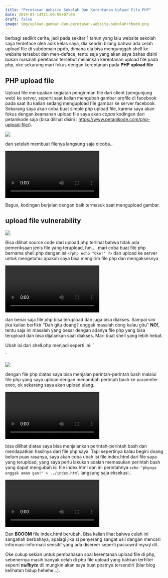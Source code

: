 ```yaml
---
title: "Peretasan Website Sekolah Dan Kerentanan Upload File PHP"
date: 2019-01-14T21:00:55+07:00
draft: false
image: img/upload-gambar-dan-peretasan-website-sekolah/thumb.png
---
```


berbagi sedikit cerita, jadi pada sekitar 1 tahun yang lalu website sekolah saya terdeface oleh adik kelas saya, dia sendiri bilang bahwa ada celah upload file di subdomain ppdb, dimana dia bisa mengunggah shell ke website tersebut dan men-deface, tentu saja yang akan saya bahas disini bukan masalah peretasan tersebut melainkan kerentanan upload file pada php, oke sekarang mari fokus dengan kerentanan pada **PHP upload file**.

## PHP upload file

Upload file merupakan kegiatan pengiriman file dari client (pengunjung web) ke server, seperti saat kalian mengubah gambar profile di facebook pada saat itu kalian sedang mengupload file gambar ke server facebook. Sekarang saya akan coba buat simple php upload file, karena saya akan fokus dengan keamanan upload file saya akan _copas_ kodingan dari petanikode saja (bisa dilihat disini : https://www.petanikode.com/php-upload-file/).

![](/img/upload-gambar-dan-peretasan-website-sekolah/step-1.png)

dan setelah membuat filenya langsung saja dicoba...

<video autoplay loop>
  <source src="/img/upload-gambar-dan-peretasan-website-sekolah/step-2.mp4" type="video/mp4">
  Your browser does not support the video tag.
</video> 

Bagus, kodingan berjalan dengan baik termasuk saat mengupload gambar.


## upload file vulnerability
![](/img/upload-gambar-dan-peretasan-website-sekolah/step-3.png)

Bisa dilihat source code dari upload.php terlihat bahwa tidak ada pemeriksaan jenis file yang terupload, hm.... mari coba buat file php bernama shell.php dengan isi `<?php echo "Oke!" ?>` dan upload ke server untuk mengetahui apakah saya bisa mengirim file php dan mengaksesnya

<video autoplay loop>
  <source src="/img/upload-gambar-dan-peretasan-website-sekolah/step-4.mp4" type="video/mp4">
  Your browser does not support the video tag.
</video> 

dan benar saja file php bisa terupload dan juga bisa diakses. Sampai sini jika kalian berfikir "Dah gitu doang? enggak masalah dong kalau gitu" **NO!**, tentu saja ini masalah yang besar dengan adanya file php yang bisa terupload dan bisa dijalankan saat diakses. Mari buat shell yang lebih hebat.

Ubah isi dari shell.php menjadi seperti ini:
`
<?php $exec = !empty($_GET['exec']) ? $_GET['exec'] : 'ls' ; echo(shell_exec($exec))?>
`

![](/img/upload-gambar-dan-peretasan-website-sekolah/step-5.png)

dengan file php diatas saya bisa menjalan perintah-perintah bash malalui file php yang saya upload dengan menambah perintah bash ke parameter exec, ok sekarang saya akan upload ulang..

<video autoplay loop>
  <source src="/img/upload-gambar-dan-peretasan-website-sekolah/step-6.mp4" type="video/mp4">
  Your browser does not support the video tag.
</video> 

bisa dilihat diatas saya bisa menjalankan perintah-perintah bash dan mendapatkan hasilnya dari file php saya. Tapi sepertinya kalau begini doang belum puas rasanya, saya akan coba ubah isi file index.html dari file saya yang terupload, yang saya perlu lakukan adalah memasukan perintah bash yang dapat mengubah isi file index.html dan ini perintahnya `echo "phpnya enggak aman gan!" > ../index.html` langsung saja eksekusi..

<video autoplay loop>
  <source src="/img/upload-gambar-dan-peretasan-website-sekolah/step-7.mp4" type="video/mp4">
  Your browser does not support the video tag.
</video> 

Dan **BOOOM** file index.html berubah. Bisa kalian lihat bahwa celah ini sangatlah berbahaya, apalagi jika si penyerang sangat usil dengan mencari informasi-informasi sensitif yang ada diserver seperti passowrd mysql dll..

Oke cukup sekian untuk pembahasan soal kerentanan upload file di php, sebenernya masih banyak celah di php file upload yang bahkan terfilter seperti _**nullbyte**_ dll mungkin akan saya buat postnya tersendiri (biar blog kelihatan hidup hehehe...).